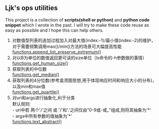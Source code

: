 ## Ljk's ops utilities

This project is a collection of **scripts(shell or python)** and **python code snippet** which I wrote in the past. I will try to make these code reuse as easy as possible and I hope this can help others.


1. 对数值型列表的追加过程加入对最大值(index:-1)/最小值(index:-2)的维护， 对于需要频繁调用max()/min()方法的场景可大幅提高性能  
    [functions.append_list_preserve_extremum()](https://github.com/jkklee/Ljk-ops-utilities/blob/master/functions.py)
2. 对以B为单位的数值返回更可读的size单位（ls命令的-h参数做的事情）  
    [functions.get_human_size()](https://github.com/jkklee/Ljk-ops-utilities/blob/master/functions.py)
3. 获取列表的中位数  
    [functions.get_median()](https://github.com/jkklee/Ljk-ops-utilities/blob/master/functions.py)
4. 获取列表的4分位数(参考盒须图思想,用于体现响应时间和响应大小的分布)，以及min和max值  
    [functions.get_quartile()](https://github.com/jkklee/Ljk-ops-utilities/blob/master/functions.py)
5. 对uri和args进行抽象化,利于分类  
        默认规则:  
        - uri中若 两个'/'之间 或 '/'和'.'之间仅由"0-9或-或_"组成,则将其抽象为'\*'  
        - args中所有参数的值抽象为'\*'  
    [functions.text_abstract()](https://github.com/jkklee/Ljk-ops-utilities/blob/master/functions.py)
 
